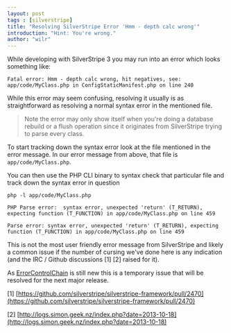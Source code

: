 ```yaml
---
layout: post
tags : [silverstripe]
title: "Resolving SilverStripe Error 'Hmm - depth calc wrong'"
introduction: "Hint: You're wrong."
author: "wilr"
---
```


While developing with SilverStripe 3 you may run into an error which looks 
something like:

```
Fatal error: Hmm - depth calc wrong, hit negatives, see: app/code/MyClass.php in ConfigStaticManifest.php on line 240
```

While this error may seem confusing, resolving it usually is as straightforward
as resolving a normal syntax error in the mentioned file.

> Note the error may only show itself when you're doing a database rebuild or a 
> flush operation since it originates from SilverStripe trying to parse every
> class.

To start tracking down the syntax error look at the file mentioned in the error
message. In our error message from above, that file is `app/code/MyClass.php`.

You can then use the PHP CLI binary to syntax check that particular file and 
track down the syntax error in question

```
php -l app/code/MyClass.php

PHP Parse error:  syntax error, unexpected 'return' (T_RETURN), expecting function (T_FUNCTION) in app/code/MyClass.php on line 459

Parse error: syntax error, unexpected 'return' (T_RETURN), expecting function (T_FUNCTION) in app/code/MyClass.php on line 459
```

This is not the most user friendly error message from SilverStripe and likely
a common issue if the number of cursing we've done here is any indication (and
the IRC / Github discussions [1] [2] raised for it).

As [ErrorControlChain](api.silverstripe.org/3.1/class-ErrorControlChain.html) is 
still new this is a temporary issue that will be resolved for the next major 
release.

[1] [https://github.com/silverstripe/silverstripe-framework/pull/2470](https://github.com/silverstripe/silverstripe-framework/pull/2470)

[2] [http://logs.simon.geek.nz/index.php?date=2013-10-18](http://logs.simon.geek.nz/index.php?date=2013-10-18)

